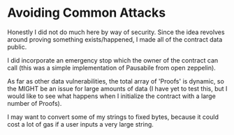 # Avoiding Common Attacks 

Honestly I did not do much here by way of security. Since the idea revolves around proving something exists/happened, I made all of the contract data public. 

I did incorporate an emergency stop which the owner of the contract can call (this was a simple implementation of Pausabile from open zeppelin).

As far as other data vulnerabilities, the total array of 'Proofs' is dynamic, so the MIGHT be an issue for large amounts of data (I have yet to test this, but I would like to see what happens when I initialize the contract with a large number of Proofs). 

I may want to convert some of my strings to fixed bytes, because it could cost a lot of gas if a user inputs a very large string.